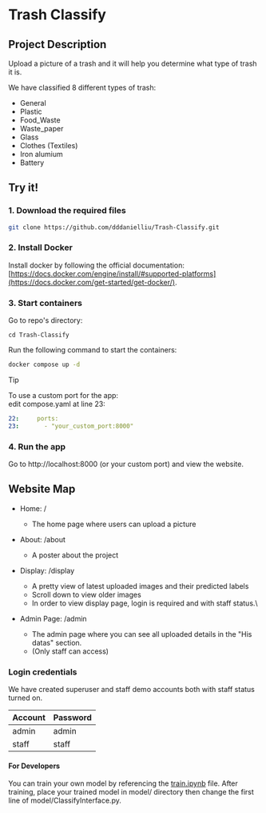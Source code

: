 # Trash Classify

## Project Description
Upload a picture of a trash and it will help you determine what type of trash it is.

We have classified 8 different types of trash:
- General
- Plastic
- Food_Waste
- Waste_paper
- Glass
- Clothes (Textiles)
- Iron alumium
- Battery

## Try it!
### 1. Download the required files

```bash
git clone https://github.com/dddanielliu/Trash-Classify.git
```

### 2. Install Docker
Install docker by following the official documentation: [https://docs.docker.com/engine/install/#supported-platforms](https://docs.docker.com/get-started/get-docker/).

### 3. Start containers
Go to repo's directory:
```
cd Trash-Classify
```
Run the following command to start the containers:
```bash
docker compose up -d
```
> [!TIP]
> To use a custom port for the app: \
> edit compose.yaml at line 23:
> ```yaml
> 22:     ports:
> 23:       - "your_custom_port:8000"
> ```

### 4. Run the app
Go to http://localhost:8000 (or your custom port) and view the website.

## Website Map

- Home: /
  * The home page where users can upload a picture
- About: /about
  * A poster about the project
- Display: /display
  * A pretty view of latest uploaded images and their predicted labels
  * Scroll down to view older images
  * In order to view display page, login is required and with staff status.\

- Admin Page: /admin
  * The admin page where you can see all uploaded details in the "His datas" section. 
  * (Only staff can access)


### Login credentials

We have created superuser and staff demo accounts both with staff status turned on.

| Account  | Password |
| -------- | -------- |
| admin    | admin    |
| staff    | staff    |


#### For Developers
You can train your own model by referencing the [train.ipynb](https://github.com/dddanielliu/Trash-Classify/blob/main/model/training/train.ipynb) file.
After training, place your trained model in model/ directory then change the first line of model/ClassifyInterface.py.
